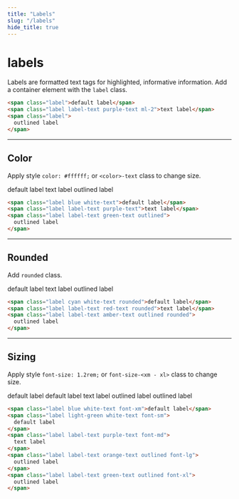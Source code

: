```yaml
---
title: "Labels"
slug: "/labels"
hide_title: true
---
```


# labels

Labels are formatted text tags for highlighted, informative information.
Add a container element with the ```label``` class. 

```html
<span class="label">default label</span>
<span class="label label-text purple-text ml-2">text label</span>
<span class="label">
  outlined label
</span>
```

---

## Color

Apply style ```color: #ffffff;``` or ```<color>-text``` class to change size. 

<div class="my-12">
  <span class="label blue white-text">default label</span>
  <span class="label label-text purple-text">text label</span>
  <span class="label label-text green-text outlined">
    outlined label
  </span>
</div>

```html
<span class="label blue white-text">default label</span>
<span class="label label-text purple-text">text label</span>
<span class="label label-text green-text outlined">
  outlined label
</span>
```

---

## Rounded


Add ```rounded``` class.

<div class="my-12">
  <span class="label cyan white-text rounded">default label</span>
  <span class="label label-text red-text rounded ml-2">text label</span>
  <span class="label label-text amber-text outlined rounded ml-2">
    outlined label
  </span>
</div>

```html
<span class="label cyan white-text rounded">default label</span>
<span class="label label-text red-text rounded">text label</span>
<span class="label label-text amber-text outlined rounded">
  outlined label
</span>
```

---

## Sizing

Apply style ```font-size: 1.2rem;``` or ```font-size-<xm - xl>``` class to change size. 

<div class="my-12">
  <span class="label blue white-text font-xm">default label</span>
  <span class="label light-green white-text ml-2 font-sm">
    default label
  </span>
  <span class="label label-text purple-text ml-2 font-md">
    text label
  </span>
  <span class="label label-text orange-text outlined ml-2 font-lg">
    outlined label
  </span>
  <span class="label label-text green-text outlined ml-2 font-xl">
    outlined label
  </span>
</div>

```html
<span class="label blue white-text font-xm">default label</span>
<span class="label light-green white-text font-sm">
  default label
</span>
<span class="label label-text purple-text font-md">
  text label
</span>
<span class="label label-text orange-text outlined font-lg">
  outlined label
</span>
<span class="label label-text green-text outlined font-xl">
  outlined label
</span>
```
